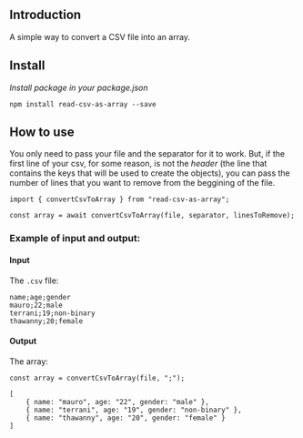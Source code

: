 ## Introduction

A simple way to convert a CSV file into an array.

## Install

*Install package in your package.json*

``` 
npm install read-csv-as-array --save
```

## How to use

You only need to pass your file and the separator for it to work. But, if the first line of your csv, for some reason, is not the *header* (the line that contains the keys that will be used to create the objects), you can pass the number of lines that you want to remove from the beggining of the file.

```JS
import { convertCsvToArray } from "read-csv-as-array";

const array = await convertCsvToArray(file, separator, linesToRemove);
```

### Example of input and output:

#### Input

The `.csv` file:

```
name;age;gender
mauro;22;male
terrani;19;non-binary
thawanny;20;female
```

#### Output

The array:

```JS
const array = convertCsvToArray(file, ";");

[
    { name: "mauro", age: "22", gender: "male" },
    { name: "terrani", age: "19", gender: "non-binary" },
    { name: "thawanny", age: "20", gender: "female" }
]
```

